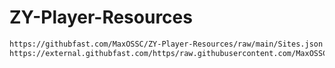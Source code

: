 # ZY-Player-Resources
```Bash
https://githubfast.com/MaxOSSC/ZY-Player-Resources/raw/main/Sites.json
https://external.githubfast.com/https/raw.githubusercontent.com/MaxOSSC/ZY-Player-Resources/main/Sites.json
```
